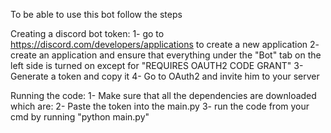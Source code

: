 To be able to use this bot follow the steps

Creating a discord bot token:
1- go to https://discord.com/developers/applications to create a new application
2- create an application and ensure that everything under the "Bot" tab on the left side is turned on except for "REQUIRES OAUTH2 CODE GRANT"
3- Generate a token and copy it
4- Go to OAuth2 and invite him to your server

Running the code:
1- Make sure that all the dependencies are downloaded which are:
2- Paste the token into the main.py
3- run the code from your cmd by running "python main.py"
